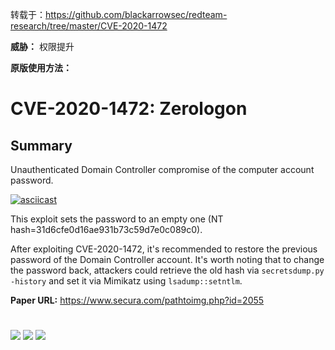 转载于：https://github.com/blackarrowsec/redteam-research/tree/master/CVE-2020-1472

**威胁：** 权限提升

**原版使用方法：**

# CVE-2020-1472: Zerologon


## Summary


Unauthenticated Domain Controller compromise of the computer account password.

[![asciicast](https://asciinema.org/a/359607.svg)](https://asciinema.org/a/359607)

This exploit sets the password to an empty one (NT hash=31d6cfe0d16ae931b73c59d7e0c089c0).

After exploiting CVE-2020-1472, it's recommended to restore the previous password of the Domain Controller account. It's worth noting that to change the password back, attackers could retrieve the old hash via `secretsdump.py -history` and set it via Mimikatz using `lsadump::setntlm`.

__Paper URL:__ https://www.secura.com/pathtoimg.php?id=2055<br>

#

[![](https://img.shields.io/badge/www-blackarrow.net-E5A505?style=flat-square)](https://www.blackarrow.net) [![](https://img.shields.io/badge/twitter-@BlackArrowSec-00aced?style=flat-square&logo=twitter&logoColor=white)](https://twitter.com/BlackArrowSec) [![](https://img.shields.io/badge/linkedin-@BlackArrowSec-0084b4?style=flat-square&logo=linkedin&logoColor=white)](https://www.linkedin.com/company/blackarrowsec/)
